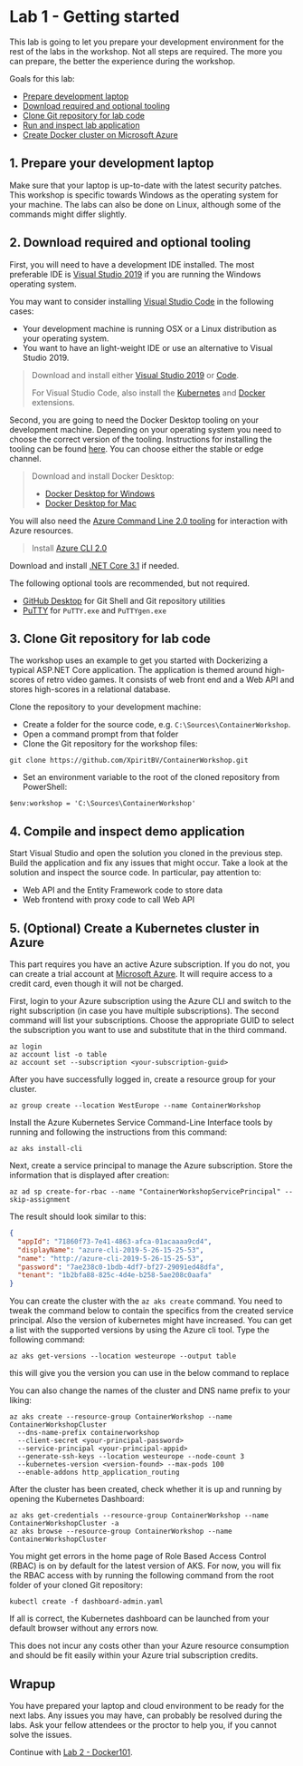 # Lab 1 - Getting started

This lab is going to let you prepare your development environment for the rest of the labs in the workshop. 
Not all steps are required. The more you can prepare, the better the experience during the workshop.

Goals for this lab: 
- [Prepare development laptop](#1)
- [Download required and optional tooling](#2)
- [Clone Git repository for lab code](#3)
- [Run and inspect lab application](#4)
- [Create Docker cluster on Microsoft Azure](#5)
 
## <a name="1"></a>1. Prepare your development laptop
Make sure that your laptop is up-to-date with the latest security patches. This workshop is specific towards Windows as the operating system for your machine. The labs can also be done on Linux, although some of the commands might differ slightly.

## <a name="2"></a>2. Download required and optional tooling
First, you will need to have a development IDE installed. 
The most preferable IDE is [Visual Studio 2019](https://www.visualstudio.com/vs/) if you are running the Windows operating system.

You may want to consider installing [Visual Studio Code](https://code.visualstudio.com/) in the following cases:
- Your development machine is running OSX or a Linux distribution as your operating system.
- You want to have an light-weight IDE or use an alternative to Visual Studio 2019.

> Download and install either [Visual Studio 2019](https://www.visualstudio.com/downloads/) or [Code](https://www.visualstudio.com/downloads/).
>
> For Visual Studio Code, also install the [Kubernetes](https://marketplace.visualstudio.com/items?itemName=ms-kubernetes-tools.vscode-kubernetes-tools) and [Docker](https://marketplace.visualstudio.com/items?itemName=PeterJausovec.vscode-docker) extensions.

Second, you are going to need the Docker Desktop tooling on your development machine. 
Depending on your operating system you need to choose the correct version of the tooling. 
Instructions for installing the tooling can be found [here](https://docs.docker.com/docker-for-windows/install/). 
You can choose either the stable or edge channel.

> Download and install Docker Desktop:
> - [Docker Desktop for Windows](https://docs.docker.com/docker-for-windows/install/)
> - [Docker Desktop for Mac](https://docs.docker.com/docker-for-mac/install/)

You will also need the [Azure Command Line 2.0 tooling](https://docs.microsoft.com/en-us/cli/azure/install-azure-cli?view=azure-cli-latest) for interaction with Azure resources. 
> Install [Azure CLI 2.0](https://docs.microsoft.com/en-us/cli/azure/install-azure-cli-windows?view=azure-cli-latest)

Download and install [.NET Core 3.1](https://dotnet.microsoft.com/download/dotnet-core/3.1) if needed.

The following optional tools are recommended, but not required.

- [GitHub Desktop](https://desktop.github.com/) for Git Shell and Git repository utilities
- [PuTTY](http://www.putty.org/) for `PuTTY.exe` and `PuTTYgen.exe`

## <a name="3"></a>3. Clone Git repository for lab code
The workshop uses an example to get you started with Dockerizing a typical ASP.NET Core application. 
The application is themed around high-scores of retro video games. 
It consists of web front end and a Web API and stores high-scores in a relational database.

Clone the repository to your development machine:
- Create a folder for the source code, e.g. `C:\Sources\ContainerWorkshop`.
- Open a command prompt from that folder
- Clone the Git repository for the workshop files:

```
git clone https://github.com/XpiritBV/ContainerWorkshop.git
```
- Set an environment variable to the root of the cloned repository from PowerShell:
```
$env:workshop = 'C:\Sources\ContainerWorkshop'
```

## <a name="4"></a>4. Compile and inspect demo application
Start Visual Studio and open the solution you cloned in the previous step. 
Build the application and fix any issues that might occur. 
Take a look at the solution and inspect the source code. In particular, pay attention to:
- Web API and the Entity Framework code to store data
- Web frontend with proxy code to call Web API

## <a name="5"></a>5. (Optional) Create a Kubernetes cluster in Azure

This part requires you have an active Azure subscription. If you do not, you can create a trial account at [Microsoft Azure](https://azure.microsoft.com/en-us/free/). It will require access to a credit card, even though it will not be charged.

First, login to your Azure subscription using the Azure CLI and switch to the right subscription (in case you have multiple subscriptions). The second command will list your subscriptions. Choose the appropriate GUID to select the subscription you want to use and substitute that in the third command. 

```
az login
az account list -o table
az account set --subscription <your-subscription-guid>
```

After you have successfully logged in, create a resource group for your cluster.

```
az group create --location WestEurope --name ContainerWorkshop
```

Install the Azure Kubernetes Service Command-Line Interface tools by running and following the instructions from this command:
```
az aks install-cli
```
Next, create a service principal to manage the Azure subscription. Store the information that is displayed after creation:

```
az ad sp create-for-rbac --name "ContainerWorkshopServicePrincipal" --skip-assignment
```
The result should look similar to this:

``` json
{
  "appId": "71860f73-7e41-4863-afca-01acaaaa9cd4",
  "displayName": "azure-cli-2019-5-26-15-25-53",
  "name": "http://azure-cli-2019-5-26-15-25-53",
  "password": "7ae238c0-1bdb-4df7-bf27-29091ed48dfa",
  "tenant": "1b2bfa88-825c-4d4e-b258-5ae208c0aafa"
}
```

You can create the cluster with the `az aks create` command. You need to tweak the command below to contain the specifics
from the created service principal.
Also the version of kubernetes might have increased. 
You can get a list with the supported versions by using the Azure cli tool. Type the following command:
```
az aks get-versions --location westeurope --output table
```
this will give you the version you can use in the below command to replace <version-found>

You can also change the names of the cluster and DNS name prefix to your liking:
```
az aks create --resource-group ContainerWorkshop --name ContainerWorkshopCluster 
  --dns-name-prefix containerworkshop 
  --client-secret <your-principal-password> 
  --service-principal <your-principal-appid> 
  --generate-ssh-keys --location westeurope --node-count 3 
  --kubernetes-version <version-found> --max-pods 100 
  --enable-addons http_application_routing
```

After the cluster has been created, check whether it is up and running by opening the Kubernetes Dashboard:
```
az aks get-credentials --resource-group ContainerWorkshop --name ContainerWorkshopCluster -a
az aks browse --resource-group ContainerWorkshop --name ContainerWorkshopCluster
```

You might get errors in the home page of Role Based Access Control (RBAC) is on by default for the latest version of AKS.
For now, you will fix the RBAC access with by running the following command from the root folder of your cloned Git repository:
```
kubectl create -f dashboard-admin.yaml
```

If all is correct, the Kubernetes dashboard can be launched from your default browser without any errors now.

This does not incur any costs other than your Azure resource consumption and should be fit easily within your Azure trial subscription credits.

## Wrapup
You have prepared your laptop and cloud environment to be ready for the next labs. Any issues you may have, can probably be resolved during the labs. Ask your fellow attendees or the proctor to help you, if you cannot solve the issues.

Continue with [Lab 2 - Docker101](Lab2-Docker101.md).
